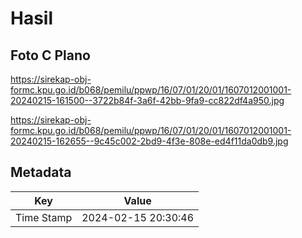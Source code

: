 # Hasil

## Foto C Plano

https://sirekap-obj-formc.kpu.go.id/b068/pemilu/ppwp/16/07/01/20/01/1607012001001-20240215-161500--3722b84f-3a6f-42bb-9fa9-cc822df4a950.jpg

https://sirekap-obj-formc.kpu.go.id/b068/pemilu/ppwp/16/07/01/20/01/1607012001001-20240215-162655--9c45c002-2bd9-4f3e-808e-ed4f11da0db9.jpg


## Metadata

| Key        | Value               |
| ---------- | ------------------- |
| Time Stamp | 2024-02-15 20:30:46 |



